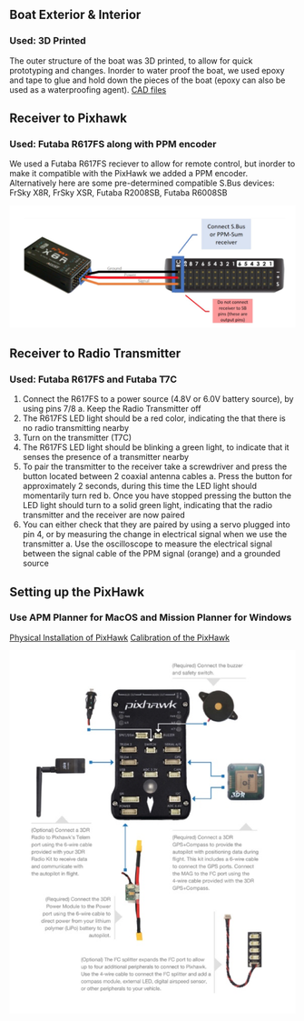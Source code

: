 ## **Boat Exterior & Interior**
### __Used: 3D Printed__

The outer structure of the boat was 3D printed, to allow for quick prototyping and changes. Inorder to water proof the boat, 
we used epoxy and tape to glue and hold down the pieces of the boat (epoxy can also be used as a waterproofing agent).
[CAD files](https://www.dropbox.com/sh/irfmggc8k5queg0/AACh7eVSw1JcP0g08k7TlmTpa?dl=0)


## **Receiver to Pixhawk**
### __Used: Futaba R617FS along with PPM encoder__

We used a Futaba R617FS reciever to allow for remote control, but inorder to make it compatible with the PixHawk we added a PPM
encoder. Alternatively here are some pre-determined compatible S.Bus devices: FrSky X8R, FrSky XSR, Futaba R2008SB, 
Futaba R6008SB

<img src="\Images\Screen Shot 2018-06-07 at 1.55.16 PM.png">


## **Receiver to Radio Transmitter**
### __Used: Futaba R617FS and Futaba T7C__

1.	Connect the R617FS to a power source (4.8V or 6.0V battery source), by using pins 7/8
    a.	Keep the Radio Transmitter off
2.	The R617FS LED light should be a red color, indicating the that there is no radio transmitting nearby
3.	Turn on the transmitter (T7C)
4.	The R617FS LED light should be blinking a green light, to indicate that it senses the presence of a transmitter nearby
5.	To pair the transmitter to the receiver take a screwdriver and press the button located between 2 coaxial antenna cables
    a.	Press the button for approximately 2 seconds, during this time the LED light should momentarily turn red
    b.	Once you have stopped pressing the button the LED light should turn to a solid green light, indicating that the radio transmitter and the receiver are now paired
6.	You can either check that they are paired by using a servo plugged into pin 4, or by measuring the change in electrical signal when we use the transmitter
    a.	Use the oscilloscope to measure the electrical signal between the signal cable of the PPM signal (orange) and a grounded source 


## **Setting up the PixHawk**
### __Use APM Planner for MacOS and Mission Planner for Windows__

[Physical Installation of PixHawk](http://ardupilot.org/copter/docs/common-pixhawk-wiring-and-quick-start.html)   [Calibration of the PixHawk](http://ardupilot.org/rover/docs/apmrover-setup.html)

<img src="\Images\Screen Shot 2018-06-07 at 1.55.09 PM.png">

